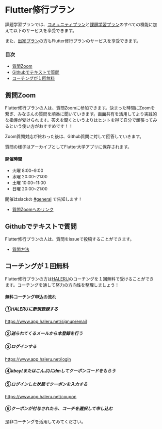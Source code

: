 # Flutter修行プラン

課題学習プランでは、[コミュニティプラン](community.md)と[課題学習プラン](learning.md)のすべての機能に加えて以下のサービスを享受できます。

また、[出家プラン](monk.md)の方もFlutter修行プランのサービスを享受できます。

### 目次
- [質問Zoom](#質問zoom)
- [Githubでテキストで質問](#Githubでテキストで質問)
- [コーチングが１回無料](#コーチングが１回無料)

## 質問Zoom

Flutter修行プランの人は、質問Zoomに参加できます。決まった時間にZoomを繋ぎ、みなさんの質問を順番に聞いていきます。画面共有を活用してより実践的な指導が受けられます。答えを聞くというよりはヒントを得て自分で頑張ってみるという使い方がおすすめです！！

Zoom質問対応が終わった後は、Github質問に対して回答していきます。

質問の様子はアーカイブとしてFlutter大学アプリに保存されます。

#### 開催時間
- 火曜 8:00~9:00
- 水曜 20:00~21:00
- 土曜 10:00~11:00
- 日曜 20:00~21:00

開催はslackの [#general](https://flutteruniv.slack.com/archives/C012NRTEMMH) で告知します！

- [質問Zoomへのリンク](https://flutteruniv.com/question_zoom)

## Githubでテキストで質問

Flutter修行プランの人は、質問をissueで投稿することができます。

- [質問方法](../how_to_github_question.md)

## コーチングが１回無料

Flutter修行プランの方は[HALERU](https://haleru.net)のコーチングを１回無料で受けることができます。コーチングを通して努力の方向性を整理しましょう！

#### 無料コーチング申込の流れ

##### ①HALERUに新規登録する
https://www.app.haleru.net/signup/email

##### ②送られてくるメールから本登録を行う

##### ③ログインする
https://www.app.haleru.net/login

##### ④kboy(またはこんぶ)にdmしてクーポンコードをもらう

##### ⑤ログインした状態でクーポンを入力する
https://www.app.haleru.net/coupon

##### ⑥クーポンが付与されたら、コーチを選択して申し込む

是非コーチングを活用してみてください。